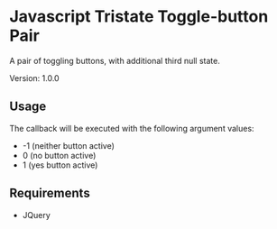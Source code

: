# Javascript Tristate Toggle-button Pair
A pair of toggling buttons, with additional third null state.

Version: 1.0.0

## Usage

The callback will be executed with the following argument values:
- -1 (neither button active)
- 0 (no button active)
- 1 (yes button active)

## Requirements
- JQuery
